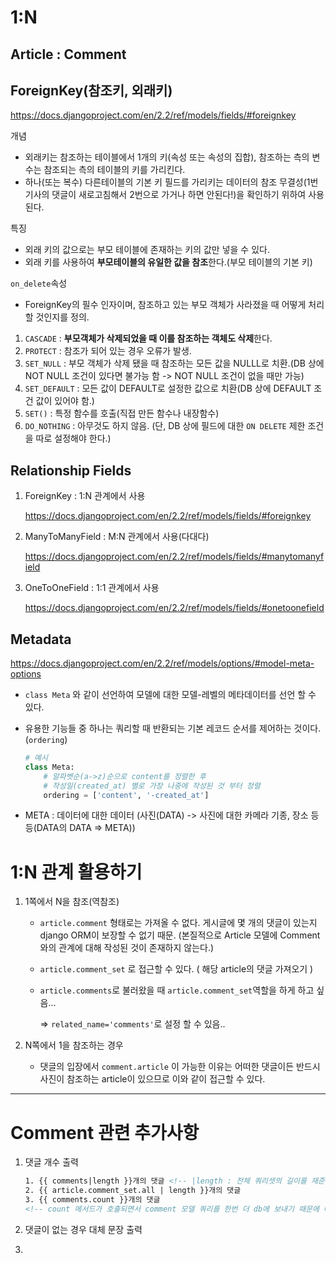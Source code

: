 # 1:N

## Article : Comment 

## ForeignKey(참조키, 외래키)

https://docs.djangoproject.com/en/2.2/ref/models/fields/#foreignkey

개념

- 외래키는 참조하는 테이블에서 1개의 키(속성 또는 속성의 집합), 참조하는 측의 변수는 참조되는 측의 테이블의 키를 가리킨다.
- 하나(또는 복수) 다른테이블의 기본 키 필드를 가리키는 데이터의 참조 무결성(1번 기사의 댓글이 새로고침해서 2번으로 가거나 하면 안된다!)을 확인하기 위하여 사용된다.

특징

- 외래 키의 값으로는 부모 테이블에 존재하는 키의 값만 넣을 수 있다.
- 외래 키를 사용하여 **부모테이블의 유일한 값을 참조**한다.(부모 테이블의 기본 키)

`on_delete`속성

- ForeignKey의 필수 인자이며, 참조하고 있는 부모 객체가 사라졌을 때 어떻게 처리할 것인지를 정의.

1. `CASCADE` : **부모객체가 삭제되었을 때 이를 참조하는 객체도 삭제**한다.
2. `PROTECT` : 참조가 되어 있는 경우 오류가 발생.
3. `SET_NULL` : 부모 객체가 삭제 됐을 때 참조하는 모든 값을 NULLL로 치환.(DB 상에 NOT NULL 조건이 있다면 불가능 함 -> NOT NULL 조건이 없을 때만 가능)
4. `SET_DEFAULT` : 모든 값이 DEFAULT로 설정한 값으로 치환(DB 상에 DEFAULT 조건 값이 있어야 함.)
5. `SET()` : 특정 함수를 호출(직접 만든 함수나 내장함수)
6. `DO_NOTHING` : 아무것도 하지 않음. (단, DB 상에 필드에 대한 `ON DELETE` 제한 조건을 따로 설정해야 한다.)

## Relationship Fields

1. ForeignKey : 1:N 관계에서 사용

   https://docs.djangoproject.com/en/2.2/ref/models/fields/#foreignkey

2. ManyToManyField : M:N 관계에서 사용(다대다)

   https://docs.djangoproject.com/en/2.2/ref/models/fields/#manytomanyfield

3. OneToOneField : 1:1 관계에서 사용

   https://docs.djangoproject.com/en/2.2/ref/models/fields/#onetoonefield



## Metadata

https://docs.djangoproject.com/en/2.2/ref/models/options/#model-meta-options

- `class Meta` 와 같이 선언하여 모델에 대한 모델-레벨의 메타데이터를 선언 할 수 있다.

- 유용한 기능들 중 하나는 쿼리할 때 반환되는 기본 레코드 순서를 제어하는 것이다.(`ordering`)

  ```python
  # 예시
  class Meta:
      # 알파벳순(a->z)순으로 content를 정렬한 후
      # 작성일(created_at) 별로 가장 나중에 작성된 것 부터 정렬 
      ordering = ['content', '-created_at']
  ```

- META : 데이터에 대한 데이터 (사진(DATA) -> 사진에 대한 카메라 기종, 장소 등등(DATA의 DATA => META))



# 1:N 관계 활용하기

1. 1쪽에서 N을 참조(역참조)

   - `article.comment` 형태로는 가져올 수 없다. 게시글에 몇 개의 댓글이 있는지 django ORM이 보장할 수 없기 때문. (본질적으로 Article 모델에 Comment 와의 관계에 대해 작성된 것이 존재하지 않는다.)

   - `article.comment_set` 로 접근할 수 있다. ( 해당 article의 댓글 가져오기 )

   - `article.comments`로 불러왔을 때 `article.comment_set`역할을 하게 하고 싶음... 

     => `related_name='comments'`로 설정 할 수 있음..

2. N쪽에서 1을 참조하는 경우

   - 댓글의 입장에서 `comment.article` 이 가능한 이유는 어떠한 댓글이든 반드시 사진이 참조하는 article이 있으므로 이와 같이 접근할 수 있다.



<hr>

# Comment 관련 추가사항

1. 댓글 개수 출력

   ```html
   1. {{ comments|length }}개의 댓글 <!-- |length : 전체 쿼리셋의 길이를 재준다-->
   2. {{ article.comment_set.all | length }}개의 댓글
   3. {{ comments.count }}개의 댓글 
   <!-- count 메서드가 호출되면서 comment 모델 쿼리를 한번 더 db에 보내기 때문에 매우 작은 차이지만 더 느리다.(쿼리문 2번 보내게 됨) -->
   ```

2.  댓글이 없는 경우 대체 문장 출력

3. 

